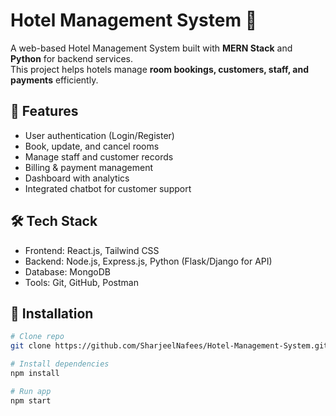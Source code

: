 # Hotel Management System 🏨

A web-based Hotel Management System built with **MERN Stack** and **Python** for backend services.  
This project helps hotels manage **room bookings, customers, staff, and payments** efficiently.

## 🔹 Features
- User authentication (Login/Register)
- Book, update, and cancel rooms
- Manage staff and customer records
- Billing & payment management
- Dashboard with analytics
- Integrated chatbot for customer support

## 🛠️ Tech Stack
- Frontend: React.js, Tailwind CSS
- Backend: Node.js, Express.js, Python (Flask/Django for API)
- Database: MongoDB
- Tools: Git, GitHub, Postman

## 🚀 Installation
```bash
# Clone repo
git clone https://github.com/SharjeelNafees/Hotel-Management-System.git

# Install dependencies
npm install

# Run app
npm start

